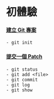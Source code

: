 # 初體驗

#### [建立 Git 專案](create_project.md)

    - git init

#### [提交一個 Patch](commit_a_patch.md)

    - git status
    - git add <file>
    - git commit
    - git log
    - git show

